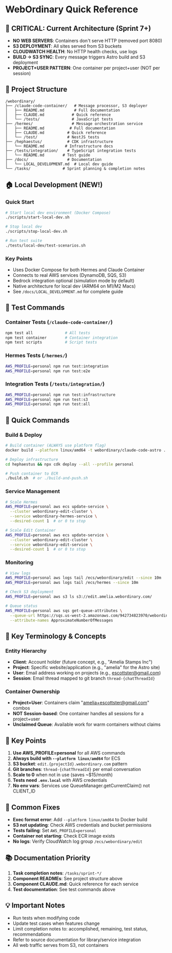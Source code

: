 # WebOrdinary Quick Reference

## 🚨 CRITICAL: Current Architecture (Sprint 7+)
- **NO WEB SERVERS**: Containers don't serve HTTP (removed port 8080)
- **S3 DEPLOYMENT**: All sites served from S3 buckets
- **CLOUDWATCH HEALTH**: No HTTP health checks, use logs
- **BUILD → S3 SYNC**: Every message triggers Astro build and S3 deployment
- **PROJECT+USER PATTERN**: One container per project+user (NOT per session)

## 📍 Project Structure
```
/webordinary/
├── /claude-code-container/   # Message processor, S3 deployer
│   ├── README.md             # Full documentation
│   ├── CLAUDE.md            # Quick reference
│   └── /tests/              # JavaScript tests
├── /hermes/                 # Message orchestration service
│   ├── README.md           # Full documentation
│   ├── CLAUDE.md          # Quick reference
│   └── /test/             # NestJS tests
├── /hephaestus/           # CDK infrastructure
│   └── README.md         # Infrastructure docs
├── /tests/integration/    # TypeScript integration tests
│   └── README.md        # Test guide
├── /docs/                 # Documentation
│   └── LOCAL_DEVELOPMENT.md  # Local dev guide
└── /tasks/              # Sprint planning & completion notes
```

## 🏠 Local Development (NEW!)

### Quick Start
```bash
# Start local dev environment (Docker Compose)
./scripts/start-local-dev.sh

# Stop local dev
./scripts/stop-local-dev.sh

# Run test suite
./tests/local-dev/test-scenarios.sh
```

### Key Points
- Uses Docker Compose for both Hermes and Claude Container
- Connects to real AWS services (DynamoDB, SQS, S3)
- Bedrock integration optional (simulation mode by default)
- Native architecture for local dev (ARM64 on M1/M2 Macs)
- See `/docs/LOCAL_DEVELOPMENT.md` for complete guide

## 🧪 Test Commands

### Container Tests (`/claude-code-container/`)
```bash
npm test all              # All tests
npm test container        # Container integration
npm test scripts          # Script tests
```

### Hermes Tests (`/hermes/`)
```bash
AWS_PROFILE=personal npm run test:integration
AWS_PROFILE=personal npm run test:e2e
```

### Integration Tests (`/tests/integration/`)
```bash
AWS_PROFILE=personal npm run test:infrastructure
AWS_PROFILE=personal npm run test:s3
AWS_PROFILE=personal npm run test:all
```

## 🔧 Quick Commands

### Build & Deploy
```bash
# Build container (ALWAYS use platform flag)
docker build --platform linux/amd64 -t webordinary/claude-code-astro .

# Deploy infrastructure
cd hephaestus && npx cdk deploy --all --profile personal

# Push container to ECR
./build.sh  # or ./build-and-push.sh
```

### Service Management
```bash
# Scale Hermes
AWS_PROFILE=personal aws ecs update-service \
  --cluster webordinary-edit-cluster \
  --service webordinary-hermes-service \
  --desired-count 1  # or 0 to stop

# Scale Edit Container
AWS_PROFILE=personal aws ecs update-service \
  --cluster webordinary-edit-cluster \
  --service webordinary-edit-service \
  --desired-count 1  # or 0 to stop
```

### Monitoring
```bash
# View logs
AWS_PROFILE=personal aws logs tail /ecs/webordinary/edit --since 10m
AWS_PROFILE=personal aws logs tail /ecs/hermes --since 10m

# Check S3 deployment
AWS_PROFILE=personal aws s3 ls s3://edit.amelia.webordinary.com/

# Queue status
AWS_PROFILE=personal aws sqs get-queue-attributes \
  --queue-url https://sqs.us-west-2.amazonaws.com/942734823970/webordinary-email-queue \
  --attribute-names ApproximateNumberOfMessages
```

## 📝 Key Terminology & Concepts

### Entity Hierarchy
- **Client**: Account holder (future concept, e.g., "Amelia Stamps Inc")
- **Project**: Specific website/application (e.g., "amelia" for the Astro site)
- **User**: Email address working on projects (e.g., escottster@gmail.com)
- **Session**: Email thread mapped to git branch `thread-{chatThreadId}`

### Container Ownership
- **Project+User**: Containers claim "amelia+escottster@gmail.com" combos
- **NOT Session-based**: One container handles all sessions for a project+user
- **Unclaimed Queue**: Available work for warm containers without claims

## 📝 Key Points
1. **Use AWS_PROFILE=personal** for all AWS commands
2. **Always build with `--platform linux/amd64`** for ECS
3. **S3 bucket**: `edit.{projectId}.webordinary.com` pattern
4. **Git branches**: `thread-{chatThreadId}` per email conversation
5. **Scale to 0** when not in use (saves ~$15/month)
6. **Tests need `.env.local`** with AWS credentials
7. **No env vars**: Services use QueueManager.getCurrentClaim() not CLIENT_ID

## 🐛 Common Fixes
- **Exec format error**: Add `--platform linux/amd64` to Docker build
- **S3 not updating**: Check AWS credentials and bucket permissions
- **Tests failing**: Set `AWS_PROFILE=personal`
- **Container not starting**: Check ECR image exists
- **No logs**: Verify CloudWatch log group `/ecs/webordinary/edit`

## 📚 Documentation Priority
1. **Task completion notes**: `/tasks/sprint-*/`
2. **Component READMEs**: See project structure above
3. **Component CLAUDE.md**: Quick reference for each service
4. **Test documentation**: See test commands above

## 💡 Important Notes
- Run tests when modifying code
- Update test cases when features change
- Limit completion notes to: accomplished, remaining, test status, recommendations
- Refer to source documentation for library/service integration
- All web traffic serves from S3, not containers
